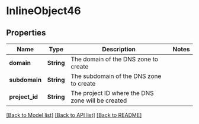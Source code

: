 # InlineObject46

## Properties

Name | Type | Description | Notes
------------ | ------------- | ------------- | -------------
**domain** | **String** | The domain of the DNS zone to create | 
**subdomain** | **String** | The subdomain of the DNS zone to create | 
**project_id** | **String** | The project ID where the DNS zone will be created | 

[[Back to Model list]](../README.md#documentation-for-models) [[Back to API list]](../README.md#documentation-for-api-endpoints) [[Back to README]](../README.md)


